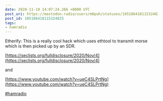 ```yaml
---
date: 2020-11-10 14:07:24.266 +0000 UTC
post_uri: https://mastodon.radio/users/m0puh/statuses/105186410115324825
post_id: 105186410115324825
tags:
- hamradio
---
```

Etherify: This is a really cool hack which uses ethtool to transmit morse which is then picked up by an SDR.

[https://seclists.org/fulldisclosure/2020/Nov/4](https://seclists.org/fulldisclosure/2020/Nov/4)

and

[https://www.youtube.com/watch?v=ueC4SLPrtNg](https://www.youtube.com/watch?v=ueC4SLPrtNg)

[#hamradio](https://mastodon.radio/tags/hamradio)


